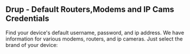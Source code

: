 ## Drup - Default Routers,Modems and IP Cams Credentials

Find your device's default username, password, and ip address. We have information for various modems, routers, and ip cameras. Just select the brand of your device:
